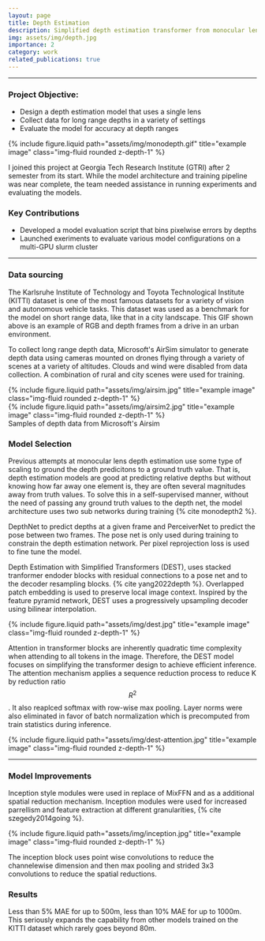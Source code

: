 ```yaml
---
layout: page
title: Depth Estimation
description: Simplified depth estimation transformer from monocular lens
img: assets/img/depth.jpg
importance: 2
category: work
related_publications: true
---
```


---

### Project Objective:
* Design a depth estimation model that uses a single lens
* Collect data for long range depths in a variety of settings
* Evaluate the model for accuracy at depth ranges

<div class="row">
    <div class="col-sm mt-3 mt-md-0">
        {% include figure.liquid path="assets/img/monodepth.gif" title="example image" class="img-fluid rounded z-depth-1" %}
    </div>
</div>

I joined this project at Georgia Tech Research Institute (GTRI) after 2 semester from its start. While the model architecture and training pipeline was near complete, the team needed assistance in running experiments and evaluating the models.

### Key Contributions
* Developed a model evaluation script that bins pixelwise errors by depths
* Launched exeriments to evaluate various model configurations on a multi-GPU slurm cluster

---

### Data sourcing

The Karlsruhe Institute of Technology and Toyota Technological Institute (KITTI) dataset is one of the most famous datasets for a variety of vision and autonomous vehicle tasks. This dataset was used as a benchmark for the model on short range data, like that in a city landscape. This GIF shown above is an example of RGB and depth frames from a drive in an urban environment.

To collect long range depth data, Microsoft's AirSim simulator to generate depth data using cameras mounted on drones flying through a variety of scenes at a variety of altitudes. Clouds and wind were disabled from data collection. A combination of rural and city scenes were used for training.

<div class="row">
    <div class="row-sm mt-3 mt-md-0">
        {% include figure.liquid path="assets/img/airsim.jpg" title="example image" class="img-fluid rounded z-depth-1" %}
    </div>
    <div class="row-sm mt-3 mt-md-0">
        {% include figure.liquid path="assets/img/airsim2.jpg" title="example image" class="img-fluid rounded z-depth-1" %}
    </div>
</div>
<div class="caption">
    Samples of depth data from Microsoft's Airsim
</div>

### Model Selection

Previous attempts at monocular lens depth estimation use some type of scaling to ground the depth predicitons to a ground truth value. That is, depth estimation models are good at predicting relative depths but without knowing how far away one element is, they are often several magnitudes away from truth values. To solve this in a self-supervised manner, without the need of passing any ground truth values to the depth net, the model architecture uses two sub networks during training {% cite monodepth2 %}.

DepthNet to predict depths at a given frame and PerceiverNet to predict the pose between two frames. The pose net is only used during training to constrain the depth estimation network. Per pixel reprojection loss is used to fine tune the model.

Depth Estimation with Simplified Transformers (DEST), uses stacked tranformer endoder blocks with residual connections to a pose net and to the decoder resampling blocks. {% cite yang2022depth %}. Overlapped patch embedding is used to preserve local image context. Inspired by the feature pyramid network, DEST uses a progressively upsampling decoder using bilinear interpolation.

<div class="row">
    <div class="row-sm mt-3 mt-md-0">
        {% include figure.liquid path="assets/img/dest.jpg" title="example image" class="img-fluid rounded z-depth-1" %}
    </div>
</div>

Attention in transformer blocks are inherently quadratic time complexity when attending to all tokens in the image. Therefore, the DEST model focuses on simplifying the transformer design to achieve efficient inference. The attention mechanism applies a sequence reduction process to reduce K by reduction ratio $$R^2 $$. It also reaplced softmax with row-wise max pooling. Layer norms were also eliminated in favor of batch normalization which is precomputed from train statistics during inference.

<div class="row">
    <div class="row-sm mt-3 mt-md-0">
        {% include figure.liquid path="assets/img/dest-attention.jpg" title="example image" class="img-fluid rounded z-depth-1" %}
    </div>
</div>

---

### Model Improvements

Inception style modules were used in replace of MixFFN and as a additional spatial reduction mechanism. Inception modules were used for increased parrellism and feature extraction at different granularities, {% cite szegedy2014going %}.

<div class="row">
    <div class="col-sm mt-3 mt-md-0">
        {% include figure.liquid path="assets/img/inception.jpg" title="example image" class="img-fluid rounded z-depth-1" %}
    </div>
</div>

The inception block uses point wise convolutions to reduce the channelewise dimension and then max pooling and strided 3x3 convolutions to reduce the spatial reductions.

### Results

Less than 5% MAE for up to 500m, less than 10% MAE for up to 1000m. This seriously expands the capability from other models trained on the KITTI dataset which rarely goes beyond 80m. 

